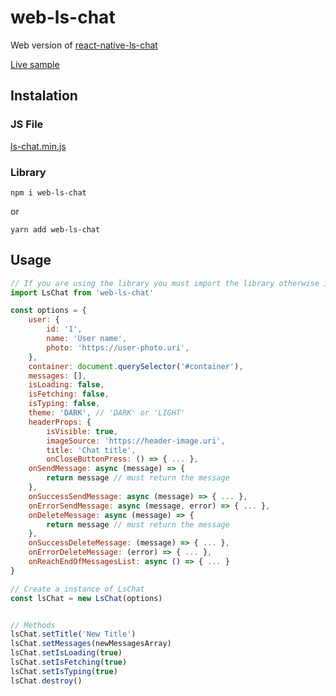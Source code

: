 # web-ls-chat
Web version of [react-native-ls-chat](https://github.com/leandrosimoes/react-native-ls-chat)

[Live sample](https://lesimoes.dev/web-ls-chat/)

## Instalation

### JS File

[ls-chat.min.js](https://raw.githubusercontent.com/leandrosimoes/web-ls-chat/master/dist/ls-chat.min.js)

### Library

`npm i web-ls-chat`

or

`yarn add web-ls-chat`

## Usage

```javascript
// If you are using the library you must import the library otherwise it will be available globally in `window`
import LsChat from 'web-ls-chat'

const options = {
    user: {
        id: '1',
        name: 'User name',
        photo: 'https://user-photo.uri',
    },
    container: document.querySelector('#container'),
    messages: [],
    isLoading: false,
    isFetching: false,
    isTyping: false,
    theme: 'DARK', // 'DARK' or 'LIGHT'
    headerProps: {
        isVisible: true,
        imageSource: 'https://header-image.uri',
        title: 'Chat title',
        onCloseButtonPress: () => { ... },
    onSendMessage: async (message) => {
        return message // must return the message
    },
    onSuccessSendMessage: async (message) => { ... },
    onErrorSendMessage: async (message, error) => { ... },
    onDeleteMessage: async (message) => {
        return message // must return the message
    },
    onSuccessDeleteMessage: (message) => { ... },
    onErrorDeleteMessage: (error) => { ... },
    onReachEndOfMessagesList: async () => { ... }
}

// Create a instance of LsChat
const lsChat = new LsChat(options)


// Methods
lsChat.setTitle('New Title')
lsChat.setMessages(newMessagesArray)
lsChat.setIsLoading(true)
lsChat.setIsFetching(true)
lsChat.setIsTyping(true)
lsChat.destroy()
```